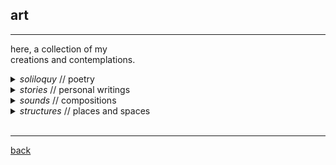 
## art
***
here, a collection of my <br>
creations and contemplations. <br>

<details>
<summary> <i> soliloquy </i> // poetry </summary>
<p style="text-align:right"> <i> an attempt to capture fleeting thoughts </i> </p>
<ul>
  <li>   <a href="https://subcorticalsongs.wordpress.com/2020/01/21/and-now-we-see-in-20-20/" target="_blank"> <i> and now we see in 20/20 </i> </a> / about forgiveness </li>
  <li>   <a href="https://subcorticalsongs.wordpress.com/2019/08/14/idee-fixe/" target="_blank">  <i> idée fixe </i> </a> / endless striving towards the unknown </li>
  <li>   <a href="https://subcorticalsongs.wordpress.com/2019/06/08/summertime/" target="_blank"> <i> summertime </i> </a> / the best month</li>
  <li>   <a href="https://subcorticalsongs.wordpress.com/2018/08/06/getting-intimate-with-a-crab/" target="_blank">  <i> getting intimate with a crab </i> </a>/ thoughts before a satisfying meal </li>
  <li>   <a href="https://subcorticalsongs.wordpress.com/2018/06/24/the-orange/" target="_blank">  <i>  the orange </i></a> / reconsidering the ordinary  </li>
  <li>   <a href="https://subcorticalsongs.wordpress.com/2018/06/22/sliced-pears/" target="_blank"> <i> sliced pears </i></a> / a father's love </li>
<li>   <a href="https://subcorticalsongs.wordpress.com/2018/06/27/pathetique/" target="_blank"> <i> pathétique </i> </a> / for Tchaikovsky </li>
</ul>

<p style="text-align:right"> more poems <a href="https://subcorticalsongs.wordpress.com/" target="_blank"> <i> here </i> </a> </p>

</details>

<details>
<summary> <i> stories </i> // personal writings </summary>
<p style="text-align:right"> <i> on life and growing up </i> </p>

<ul>
  <li>   <a href="https://lucyblogs.wordpress.com/2019/11/28/a-letter-from-the-past/" target="_blank">  <i> a letter from the past </i> </a> / a letter from my 16-year-old self </li>
  <li>   <a href="https://lucyblogs.wordpress.com/2020/08/09/it-is-rare/" target="_blank"> <i> everything is limited by time </i> </a> / an unexpected conversation </li>
  <li>   <a href="https://lucyblogs.wordpress.com/2021/08/22/a-home-a-haven-my-room/" target="_blank"> <i> a home, a haven </i> </a> / attempting interior design </li>
  <li>   <a href="https://lucyblogs.wordpress.com/2018/08/09/a-world-without-sound/" target="_blank"> <i> a world without sound </i> </a> / a tribute to my deaf uncle </li>
  <li>   <a href="https://lucyblogs.wordpress.com/2019/08/13/on-childlike-passion/" target="_blank"> <i> on childlike passion </i> </a> / my earliest memory </li>
  <li>   <a href="https://lucyblogs.wordpress.com/2021/02/09/the-value-of-mentors/" target="_blank"> <i> the value of mentors </i> </a> / about oppourtunity </li>
</ul>

</details>

<details>
<summary> <i> sounds </i> // compositions </summary>
<p style="text-align:right"> <i> in a previous life... </i> </p>
<i><b> Reflections (2013)</b></i> / an EP I wrote in high school
<br>
<iframe width="100%" height="350" scrolling="no" frameborder="no" allow="autoplay" src="https://w.soundcloud.com/player/?url=https%3A//api.soundcloud.com/playlists/39690369&color=%23000000&auto_play=false&hide_related=false&show_comments=true&show_user=true&show_reposts=false&show_teaser=true"></iframe><div style="font-size: 10px; color: #cccccc;line-break: anywhere;word-break: normal;overflow: hidden;white-space: nowrap;text-overflow: ellipsis; font-family: Interstate,Lucida Grande,Lucida Sans Unicode,Lucida Sans,Garuda,Verdana,Tahoma,sans-serif;font-weight: 100;"><a href="https://soundcloud.com/lucy_lai" title="Lucy Lai" target="_blank" style="color: #cccccc; text-decoration: none;">Lucy Lai</a> · <a href="https://soundcloud.com/lucy_lai/sets/reflections" title="Reflections" target="_blank" style="color: #cccccc; text-decoration: none;">Reflections</a></div>

<br>
<i><b> Citrullus lanatus (2015)</b> </i> / <a href="http://lucy-lai.com/compositions/watermelon_score.pdf" target="_blank">score</a> / once upon a time, I got really into <a href="https://en.wikipedia.org/wiki/Process_music" target="_blank">process music</a> after taking a course on contemporary music composition in college. I wrote this piece for watermelon, inspired by Steve Reich's <a href="https://en.wikipedia.org/wiki/Clapping_Music" target="_blank">clapping music</a>. if you try performing it, I'd love to know how it goes :-)
<br>
<iframe width="415" height="315" src="https://www.youtube.com/embed/GGRqrHdU7Dg" frameborder="0" allow="accelerometer; autoplay; encrypted-media; gyroscope; picture-in-picture" allowfullscreen></iframe>

<br>
<br>
<i><b> Father Eradicates House Fly (2015)</b> </i> / <a href="http://lucy-lai.com/compositions/housefly_score.pdf" target="_blank">score</a> / <a href="http://lucy-lai.com/compositions/housefly_live.m4a" target="_blank">live recording</a> / for my father
<br>
<br>

<i><b> I C the End (2015)</b> </i> / <a href="http://lucy-lai.com/compositions/ctheend_score.pdf" target="_blank">score</a> / <a href="http://lucy-lai.com/compositions/ctheend_live.wav" target="_blank">live recording</a> / an experiment in monotony
<br>
<br>
<br>
</details>


<details>
<summary> <i> structures </i> // places and spaces </summary>
<div style="text-align:right"> <i>where i find inspiration</i> </div>

<ul>
  <li>   <a href="http://rothkochapel.org/" target="_blank">Rothko Chapel</a> </li>
  <li>   <a href="https://www.ssje.org/" target="_blank">Society of Saint John the Evangelist</a> </li>
  <li>   <a href="https://bso.org" target="_blank">Symphony Hall</a> </li>
  <li>   <a href="https://franklloydwright.org/taliesin-west/" target="_blank">Taliesin West</a> </li>
  <li>   <a href="https://vinoly.com/works/howard-hughes-medical-institute-janelia-research-campus/" target="_blank">Janelia Research Campus</a> </li>
</ul>
</details>
<br>

***
[back](./)
